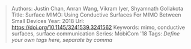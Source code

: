 > Authors: Justin Chan, Anran Wang, Vikram Iyer, Shyamnath Gollakota
> Title: Surface MIMO: Using Conductive Surfaces For MIMO Between Small Devices
> Year: 2018
> Url: https://doi.org/10.1145/3241539.3241562
> Keywords: mimo, conductive surfaces, surface communication
> Series: MobiCom '18
> Tags: *Define your own tags here, separate by comma*